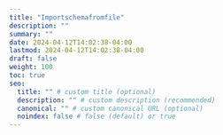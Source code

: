 ```yaml
---
title: "Importschemafromfile"
description: ""
summary: ""
date: 2024-04-12T14:02:38-04:00
lastmod: 2024-04-12T14:02:38-04:00
draft: false
weight: 100
toc: true
seo:
  title: "" # custom title (optional)
  description: "" # custom description (recommended)
  canonical: "" # custom canonical URL (optional)
  noindex: false # false (default) or true
---
```

